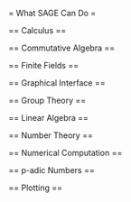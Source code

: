 = What SAGE Can Do =

== Calculus ==

== Commutative Algebra ==

== Finite Fields ==

== Graphical Interface ==

== Group Theory ==

== Linear Algebra ==

== Number Theory == 

== Numerical Computation ==

== p-adic Numbers ==

== Plotting ==
